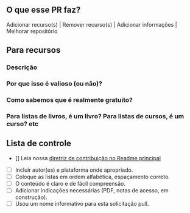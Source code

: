 
## O que esse PR faz?

Adicionar recurso(s) | Remover recurso(s) | Adicionar informações | Melhorar repositório

## Para recursos

### Descrição

### Por que isso é valioso (ou não)?

### Como sabemos que é realmente gratuito?

### Para listas de livros, é um livro? Para listas de cursos, é um curso? etc

## Lista de controle

- [] Leia nossa [diretriz de contribuição no Readme principal](https://github.com/CoffeD-v/JsLesson/blob/main/README.md)
- [ ] Incluir autor(es) e plataforma onde apropriado.
- [ ] Coloque as listas em ordem alfabética, espaçamento correto.
- [ ] O conteúdo é claro e de fácil compreensão.
- [ ] Adicionar indicações necessárias (PDF, notas de acesso, em construção).
- [ ] Usou um nome informativo para esta solicitação pull.